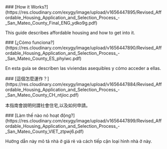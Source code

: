 <RenderIf language="default">
  ### [How it Works?](https://res.cloudinary.com/exygy/image/upload/v1656447895/Revised_Affordable_Housing_Application_and_Selection_Process_-_San_Mateo_County_Final_ENG_ydko9g.pdf)

  This guide describes affordable housing and how to get into it.
</RenderIf>

<RenderIf language="es">
  ### [¿Cómo funciona?](https://res.cloudinary.com/exygy/image/upload/v1656447890/Revised_Affordable_Housing_Application_and_Selection_Process_-_San_Mateo_County_ES_phyiwc.pdf)

  En esta guía se describen las viviendas asequibles y cómo acceder a ellas.
</RenderIf>

<RenderIf language="zh">
  ### [這個怎麼運作？](https://res.cloudinary.com/exygy/image/upload/v1656447884/Revised_Affordable_Housing_Application_and_Selection_Process_-_San_Mateo_County_CH_ntjioc.pdf)

  本指南會說明何謂社會住宅,以及如何申請。
</RenderIf>

<RenderIf language="vi">
  ### [Làm thế nào nó hoạt động?](https://res.cloudinary.com/exygy/image/upload/v1656447899/Revised_Affordable_Housing_Application_and_Selection_Process_-_San_Mateo_County_VIET_ztpwj6.pdf)

  Hướng dẫn này mô tả nhà ở giá rẻ và cách tiếp cận loại hình nhà ở này.
</RenderIf>
